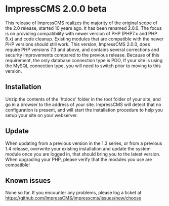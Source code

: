 # ImpressCMS 2.0.0 beta

This release of ImpressCMS realizes the majority of the original scope of the 2.0 release, started 10 years ago. It has been renamed 2.0.0. The focus is on providing compatibility with newer version of PHP (PHP7.x and PHP 8.x) and code cleanup. Existing modules that are compatible with the newer PHP versions should still work. This version, ImpressCMS 2.0.0, does require PHP versions 7.3 and above, and contains several corrections and security improvements compared to the previous release. Because of this requirement, the only database connection type is PDO, If your site is using the MySQL connection type, you will need to switch prior to moving to this version.

## Installation

Unzip the contents of the 'htdocs' folder in the root folder of your site, and go in a browser to the address of your site. ImpressCMS will detect that no configuration is present, and will start the installation procedure to help you setup your site on your webserver.

## Update

When updating from a previous version in the 1.3 series, or from a previous 1.4 release, overwrite your existing installation and update the system module once you are logged in, that should bring you to the latest version.
When upgrading your PHP, please verify that the modules you use are compatible!

## Known issues

None so far. If you encounter any problems, please log a ticket at https://github.com/ImpressCMS/impresscms/issues/new/choose
